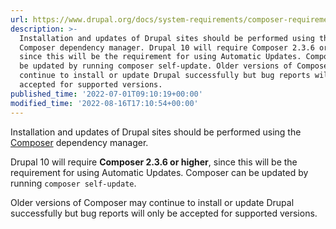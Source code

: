 ```yaml
---
url: https://www.drupal.org/docs/system-requirements/composer-requirements
description: >-
  Installation and updates of Drupal sites should be performed using the
  Composer dependency manager. Drupal 10 will require Composer 2.3.6 or higher,
  since this will be the requirement for using Automatic Updates. Composer can
  be updated by running composer self-update. Older versions of Composer may
  continue to install or update Drupal successfully but bug reports will only be
  accepted for supported versions.
published_time: '2022-07-01T09:10:19+00:00'
modified_time: '2022-08-16T17:10:54+00:00'
---
```

Installation and updates of Drupal sites should be performed using the [Composer](https://www.drupal.org/docs/develop/using-composer) dependency manager.

Drupal 10 will require **Composer 2.3.6 or higher**, since this will be the requirement for using Automatic Updates. Composer can be updated by running `composer self-update`.

Older versions of Composer may continue to install or update Drupal successfully but bug reports will only be accepted for supported versions.